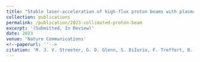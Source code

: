 ```yaml
---
title: "Stable laser-acceleration of high-flux proton beams with plasma collimation"
collection: publications
permalink: /publication/2023-collimated-proton-beam
excerpt: '(Submitted, In Review)'
date: 2023
venue: 'Nature Communications'
<!--paperurl: ''-->
citation: 'M. J. V. Streeter, G. D. Glenn, S. DiIorio, F. Treffert, B. Loughran, H. Ahmed, S. Astbury, M. Balcazar, M. Borghesi, N. Bourgeois, C. B. Curry, S. J. D. Dann, N. P. Dover, T. Dzelzainis, O. C. Ettlinger, M. Gauthier, L. Giuffrida, S. H. Glenzer, J. S. Green, R. J. Gray, G. S. Hicks, C. Hyland, V. Istokskaia, M. King, D. Margarone, O. McCusker, P. McKenna, Z. Najmudin, C. Parisuaña, P. Parsons, C. Spindloe, D. R. Symes, A. G. R. Thomas, N. Xu, and C. A. J. Palmer. &quot;Stable laser-acceleration of high-flux proton beams with plasma collimation.&quot; <i>Nature Communications</i>, Submitted, Under Review.'
---
```

